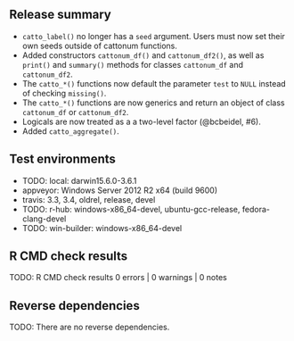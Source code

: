 ## Release summary

* `catto_label()` no longer has a `seed` argument.  Users must now set their own seeds outside of cattonum functions.
* Added constructors `cattonum_df()` and `cattonum_df2()`, as well as `print()` and `summary()` methods for classes `cattonum_df` and `cattonum_df2`.
* The `catto_*()` functions now default the parameter `test` to `NULL` instead of checking `missing()`.
* The `catto_*()` functions are now generics and return an object of class `cattonum_df` or `cattonum_df2`.
* Logicals are now treated as a a two-level factor (@bcbeidel, #6).
* Added `catto_aggregate()`.

## Test environments

* TODO: local: darwin15.6.0-3.6.1
* appveyor: Windows Server 2012 R2 x64 (build 9600)
* travis: 3.3, 3.4, oldrel, release, devel
* TODO: r-hub: windows-x86_64-devel, ubuntu-gcc-release, fedora-clang-devel
* TODO: win-builder: windows-x86_64-devel

## R CMD check results

TODO: R CMD check results
0 errors | 0 warnings | 0 notes

## Reverse dependencies

TODO: There are no reverse dependencies.

